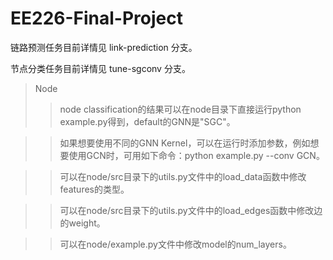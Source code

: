 # EE226-Final-Project

链路预测任务目前详情见 link-prediction 分支。  

节点分类任务目前详情见 tune-sgconv 分支。


> Node
>>node classification的结果可以在node目录下直接运行python example.py得到，default的GNN是"SGC"。

>>如果想要使用不同的GNN Kernel，可以在运行时添加参数，例如想要使用GCN时，可用如下命令：python example.py --conv GCN。

>>可以在node/src目录下的utils.py文件中的load_data函数中修改features的类型。

>>可以在node/src目录下的utils.py文件中的load_edges函数中修改边的weight。

>>可以在node/example.py文件中修改model的num_layers。
